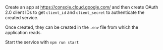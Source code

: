 
Create an app at https://console.cloud.google.com/ and then create OAuth 2.0 client IDs to get ```client_id``` and ```client_secret``` to authenticate the created service.

Once created, they can be created in the ```.env``` file from which the application reads.

Start the service with ```npm run start```